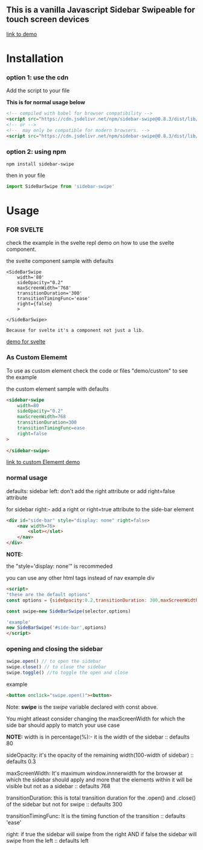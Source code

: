 ## This is a vanilla Javascript Sidebar Swipeable for touch screen devices
[link to demo](https://sidebar-swipe.netlify.app/demo/)


# Installation
### option 1: use the cdn
Add the script to your file

**This is for normal usage below**
```html
<!-- compiled with babel for browser compatibility -->
<script src="https://cdn.jsdelivr.net/npm/sidebar-swipe@0.8.3/dist/lib/index.min.js"></script>
<!-- or -->
<!--  may only be compatible for modern browsers. -->
<script src="https://cdn.jsdelivr.net/npm/sidebar-swipe@0.8.3/dist/lib/mb.index.min.js"></script>
```

### option 2: using npm
```shell
npm install sidebar-swipe
```
then in your file
```javascript
import SideBarSwipe from 'sidebar-swipe'
```
# Usage

### FOR SVELTE
check the example in the svelte repl demo on how to use the svelte component.

the svelte component sample with defaults
```svelte
<SideBarSwipe
    width='80'
    sideOpacity="0.2" 
    maxScreenWidth='768'
    transitionDuration='300'
    transitionTimingFunc='ease'
    right={false}
    >

</SideBarSwipe>
```
    Because for svelte it's a component not just a lib.
[demo for svelte](https://svelte.dev/repl/474bd480f1864a2a8e0de961ba5226e7?version=3.29.7)
### As Custom Elememt
To use as custom element check the code or files "demo/custom" to see the example

the custom element sample with defaults
```html
<sidebar-swipe
    width=80
    sideOpacity="0.2"
    maxScreenWidth=768
    transitionDuration=300
    transitionTimingFunc=ease
    right=false
>
    
</sidebar-swipe>
```
[link to custom Elememt demo](https://sidebar-swipe.netlify.app/demo/custom)


### normal usage
defaults: sidebar left: don't add the right attribute or add right=false attribute

for sidebar right:- add a right or right=true attribute to the side-bar element
```html
<div id="side-bar" style="display: none" right=false>
    <nav width=76>
        <slot></slot>
    </nav>
</div>
```
**NOTE:**

the "style='display: none'" is recommeded

you can use any other html tags instead of nav example div

```html
<script>
"these are the default options"
const options = {sideOpacity:0.2,transitionDuration: 300,maxScreenWidth:786,transitionTimingFunc:'ease'}

const swipe=new SideBarSwipe(selector,options)

'example'
new SideBarSwipe('#side-bar',options)
</script>
```

### opening and closing the sidebar
```javascript
swipe.open() // to open the sidebar
swipe.close() // to close the sidebar
swipe.toggle() //to toggle the open and close 
```
example
```html
<button onclick="swipe.open()"><button>
```

Note: **swipe** is the _swipe_ variable declared with const above.

You might atleast consider changing the maxScreenWidth for which the side bar should apply to match your use case 



**NOTE:**
width is in percentage(%):- it is the width of the sidebar :: defaults 80

sideOpacity: it's the opacity of the remaining width(100-width of sidebar) :: defaults 0.3

maxScreenWidth: It's maximum window.innnerwidth for the browser at which the sidebar should apply and more that the elements within it will be visible but not as a sidebar :: defaults 768

transitionDuration: this is total transition duration for the .open() and .close() of the sidebar but not for swipe :: defaults 300

transitionTimingFunc: It is the timing function of the transition :: defaults 'ease'

right: if true the sidebar will swipe from the right AND if false the sidebar will swipe from the left :: defaults left
